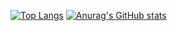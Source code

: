 [![Top Langs](https://github-readme-stats.vercel.app/api/top-langs/?username=taic-dev)](https://github.com/anuraghazra/github-readme-stats)
[![Anurag's GitHub stats](https://github-readme-stats.vercel.app/api?username=taic-dev)](https://github.com/anuraghazra/github-readme-stats)

<!--
**taic-dev/taic-dev** is a ✨ _special_ ✨ repository because its `README.md` (this file) appears on your GitHub profile.

Here are some ideas to get you started:

- 🔭 I’m currently working on ...
- 🌱 I’m currently learning ...
- 👯 I’m looking to collaborate on ...
- 🤔 I’m looking for help with ...
- 💬 Ask me about ...
- 📫 How to reach me: ...
- 😄 Pronouns: ...
- ⚡ Fun fact: ...
-->
